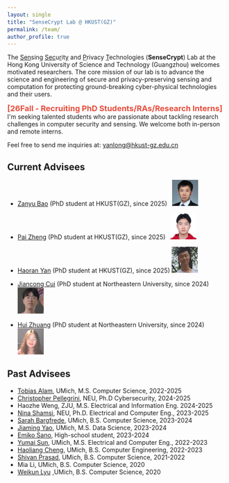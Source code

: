 ```yaml
---
layout: single
title: "SenseCrypt Lab @ HKUST(GZ)"
permalink: /team/
author_profile: true
---
```


The <u>Sen</u>sing <u>Sec</u>u<u>r</u>it<u>y</u> and <u>P</u>rivacy <u>T</u>echnologies (**SenseCrypt**) Lab at the Hong Kong University of Science and Technology (Guangzhou) welcomes motivated researchers. The core mission of our lab is to advance the science and engineering of secure and privacy-preserving sensing and computation for protecting ground-breaking cyber-physical technologies and their users.  

<span style="color:rgb(231, 76, 60)">__<font size="+1">[26Fall - Recruiting PhD Students/RAs/Research Interns]</font>__</span> I'm seeking talented students who are passionate about tackling research challenges in computer security and sensing. We welcome both in-person and remote interns.
<!-- The deadline for 25Fall [PhD application](https://fytgs.hkust-gz.edu.cn/admissions) is **July 15th, 2025**.  -->
Feel free to send me inquiries at: [yanlong@hkust-gz.edu.cn](mailto:yanlong@hkust-gz.edu.cn)  


## Current Advisees  

- [Zanyu Bao]() (PhD student at HKUST(GZ), since 2025) &nbsp; <img src="../images/ZanyuBao.png"  width="60" height="60">

- [Pai Zheng]() (PhD student at HKUST(GZ), since 2025) &nbsp; <img src="../images/PaiZheng.png"  width="60" height="60">

- [Haoran Yan]() (PhD student at HKUST(GZ), since 2025) <img src="../images/HaoranYan.png"  width="60" height="60">

- [Jiancong Cui](https://jiancongcui.github.io/) (PhD student at Northeastern University, since 2024) <img src="../images/JiancongCui.png"  width="60" height="60">

- [Hui Zhuang](https://zhuang-hui.github.io/) (PhD student at Northeastern University, since 2024) &nbsp; <img src="../images/HuiZhuang.png"  width="60" height="60">




## Past Advisees  

- [Tobias Alam](https://www.linkedin.com/in/tobias-alam-5a4057215/), UMich, M.S. Computer Science, 2022-2025
- [Christopher Pellegrini](https://www.linkedin.com/in/christopher-pellegrini-6a4226185/), NEU, Ph.D Cybersecurity, 2024-2025
- Haozhe Weng, ZJU, M.S. Electrical and Information Eng. 2024-2025
- [Nina Shamsi](https://scholar.google.com/citations?hl=en&user=uIrOBY8AAAAJ&view_op=list_works), NEU, Ph.D. Electrical and Computer Eng., 2023-2025
- [Sarah Bargfrede](https://www.linkedin.com/in/sarah-bargfrede-1428301b4/), UMich, B.S. Computer Science, 2023-2024
- [Jiaming Yao](https://www.linkedin.com/in/jiaming-yao-a0ab12219/), UMich, M.S. Data Science, 2023-2024
- [Emiko Sano](https://www.linkedin.com/in/emiko-sano/), High-school student, 2023-2024
- [Yumai Sun](https://www.linkedin.com/in/yumai-sun-49107b13b/), UMich, M.S. Electrical and Computer Eng., 2022-2023
- [Haoliang Cheng](https://www.linkedin.com/in/haoliang-cheng/), UMich, B.S. Computer Engineering, 2022-2023
- [Shivan Prasad](https://www.linkedin.com/in/shivan-sunny-prasad-b50376197/), UMich, B.S. Computer Science, 2021-2022
- Mia Li, UMich, B.S. Computer Science, 2020
- [Weikun Lyu](https://www.linkedin.com/in/weikun-lyu-725311196/) ,UMich, B.S. Computer Science, 2020


<!-- ## Lab Mascot  

- [Mr. Coconut]() (A two-year old ragdoll; food lover)  &nbsp; &nbsp;  &nbsp; &nbsp; <img src="../images/coconut.png"  width="120" height="160"> -->
